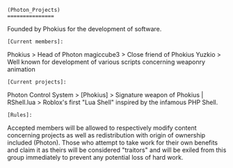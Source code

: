     (Photon_Projects)
    ===============

Founded by Phokius for the development of software.

    [Current members]:
Phokius > Head of Photon
magiccube3 > Close friend of Phokius
Yuzkio > Well known for development of various scripts concerning weaponry animation

    [Current projects]:
Photon Control System > [Phokius] > Signature weapon of Phokius |
RShell.lua > Roblox's first "Lua Shell" inspired by the infamous PHP Shell.

    [Rules]:
Accepted members will be allowed to respectively modify content concerning projects as well as redistribution with origin of ownership included (Photon). Those who attempt to take work for their own benefits and claim it as theirs will be considered "traitors" and will be exiled from this group immediately to prevent any potential loss of hard work.

